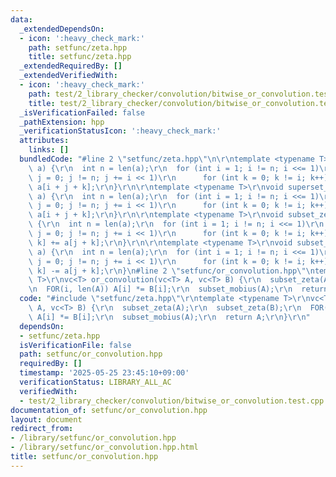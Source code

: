 ```yaml
---
data:
  _extendedDependsOn:
  - icon: ':heavy_check_mark:'
    path: setfunc/zeta.hpp
    title: setfunc/zeta.hpp
  _extendedRequiredBy: []
  _extendedVerifiedWith:
  - icon: ':heavy_check_mark:'
    path: test/2_library_checker/convolution/bitwise_or_convolution.test.cpp
    title: test/2_library_checker/convolution/bitwise_or_convolution.test.cpp
  _isVerificationFailed: false
  _pathExtension: hpp
  _verificationStatusIcon: ':heavy_check_mark:'
  attributes:
    links: []
  bundledCode: "#line 2 \"setfunc/zeta.hpp\"\n\r\ntemplate <typename T>\r\nvoid superset_zeta(vc<T>&\
    \ a) {\r\n  int n = len(a);\r\n  for (int i = 1; i != n; i <<= 1)\r\n    for (int\
    \ j = 0; j != n; j += i << 1)\r\n      for (int k = 0; k != i; k++) a[j + k] +=\
    \ a[i + j + k];\r\n}\r\n\r\ntemplate <typename T>\r\nvoid superset_mobius(vc<T>&\
    \ a) {\r\n  int n = len(a);\r\n  for (int i = 1; i != n; i <<= 1)\r\n    for (int\
    \ j = 0; j != n; j += i << 1)\r\n      for (int k = 0; k != i; k++) a[j + k] -=\
    \ a[i + j + k];\r\n}\r\n\r\ntemplate <typename T>\r\nvoid subset_zeta(vc<T>& a)\
    \ {\r\n  int n = len(a);\r\n  for (int i = 1; i != n; i <<= 1)\r\n    for (int\
    \ j = 0; j != n; j += i << 1)\r\n      for (int k = 0; k != i; k++) a[i + j +\
    \ k] += a[j + k];\r\n}\r\n\r\ntemplate <typename T>\r\nvoid subset_mobius(vc<T>&\
    \ a) {\r\n  int n = len(a);\r\n  for (int i = 1; i != n; i <<= 1)\r\n    for (int\
    \ j = 0; j != n; j += i << 1)\r\n      for (int k = 0; k != i; k++) a[i + j +\
    \ k] -= a[j + k];\r\n}\n#line 2 \"setfunc/or_convolution.hpp\"\ntemplate <typename\
    \ T>\r\nvc<T> or_convolution(vc<T> A, vc<T> B) {\r\n  subset_zeta(A);\r\n  subset_zeta(B);\r\
    \n  FOR(i, len(A)) A[i] *= B[i];\r\n  subset_mobius(A);\r\n  return A;\r\n}\r\n"
  code: "#include \"setfunc/zeta.hpp\"\r\ntemplate <typename T>\r\nvc<T> or_convolution(vc<T>\
    \ A, vc<T> B) {\r\n  subset_zeta(A);\r\n  subset_zeta(B);\r\n  FOR(i, len(A))\
    \ A[i] *= B[i];\r\n  subset_mobius(A);\r\n  return A;\r\n}\r\n"
  dependsOn:
  - setfunc/zeta.hpp
  isVerificationFile: false
  path: setfunc/or_convolution.hpp
  requiredBy: []
  timestamp: '2025-05-25 23:45:10+09:00'
  verificationStatus: LIBRARY_ALL_AC
  verifiedWith:
  - test/2_library_checker/convolution/bitwise_or_convolution.test.cpp
documentation_of: setfunc/or_convolution.hpp
layout: document
redirect_from:
- /library/setfunc/or_convolution.hpp
- /library/setfunc/or_convolution.hpp.html
title: setfunc/or_convolution.hpp
---
```

